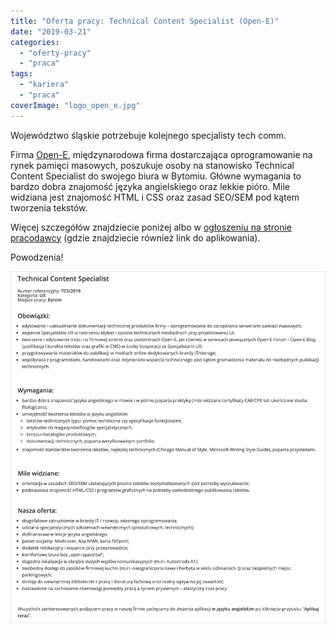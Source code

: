 ```yaml
---
title: "Oferta pracy: Technical Content Specialist (Open-E)"
date: "2019-03-21"
categories: 
  - "oferty-pracy"
  - "praca"
tags: 
  - "kariera"
  - "praca"
coverImage: "logo_open_e.jpg"
---
```


Województwo śląskie potrzebuje kolejnego specjalisty tech comm.

Firma [Open-E](https://www.open-e.com), międzynarodowa firma dostarczająca oprogramowanie na rynek pamięci masowych, poszukuje osoby na stanowisko Technical Content Specialist do swojego biura w Bytomiu. Główne wymagania to bardzo dobra znajomość języka angielskiego oraz lekkie pióro. Mile widziana jest znajomość HTML i CSS oraz zasad SEO/SEM pod kątem tworzenia tekstów.

Więcej szczegółów znajdziecie poniżej albo w [ogłoszeniu na stronie pracodawcy](https://www.open-e.com/about-us/career/poland/technical-content-specialist/) (gdzie znajdziecie również link do aplikowania).

Powodzenia!

[![](images/open-e_tech_content_spec.png)](http://techwriter.pl/wp-content/uploads/2018/09/open-e_tech_content_spec.png)
